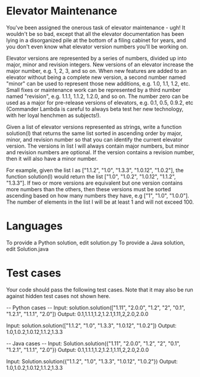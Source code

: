 Elevator Maintenance
====================

You've been assigned the onerous task of elevator maintenance - ugh! It
wouldn't be so bad, except that all the elevator documentation has been
lying in a disorganized pile at the bottom of a filing cabinet for
years, and you don't even know what elevator version numbers you'll be
working on.

Elevator versions are represented by a series of numbers, divided up
into major, minor and revision integers. New versions of an elevator
increase the major number, e.g. 1, 2, 3, and so on. When new features
are added to an elevator without being a complete new version, a second
number named "minor" can be used to represent those new additions,
e.g. 1.0, 1.1, 1.2, etc. Small fixes or maintenance work can be
represented by a third number named "revision", e.g. 1.1.1, 1.1.2,
1.2.0, and so on. The number zero can be used as a major for pre-release
versions of elevators, e.g. 0.1, 0.5, 0.9.2, etc (Commander Lambda is
careful to always beta test her new technology, with her loyal henchmen
as subjects!).

Given a list of elevator versions represented as strings, write a
function solution(l) that returns the same list sorted in ascending
order by major, minor, and revision number so that you can identify the
current elevator version. The versions in list l will always contain
major numbers, but minor and revision numbers are optional. If the
version contains a revision number, then it will also have a minor
number.

For example, given the list l as ["1.1.2", "1.0", "1.3.3", "1.0.12",
"1.0.2"], the function solution(l) would return the list ["1.0",
"1.0.2", "1.0.12", "1.1.2", "1.3.3"]. If two or more versions are
equivalent but one version contains more numbers than the others, then
these versions must be sorted ascending based on how many numbers they
have, e.g ["1", "1.0", "1.0.0"]. The number of elements in the list l
will be at least 1 and will not exceed 100.

Languages
=========

To provide a Python solution, edit solution.py
To provide a Java solution, edit Solution.java

Test cases
==========
Your code should pass the following test cases.
Note that it may also be run against hidden test cases not shown here.

-- Python cases --
Input:
solution.solution(["1.11", "2.0.0", "1.2", "2", "0.1", "1.2.1", "1.1.1", "2.0"])
Output:
    0.1,1.1.1,1.2,1.2.1,1.11,2,2.0,2.0.0

Input:
solution.solution(["1.1.2", "1.0", "1.3.3", "1.0.12", "1.0.2"])
Output:
    1.0,1.0.2,1.0.12,1.1.2,1.3.3

-- Java cases --
Input:
Solution.solution({"1.11", "2.0.0", "1.2", "2", "0.1", "1.2.1", "1.1.1", "2.0"})
Output:
    0.1,1.1.1,1.2,1.2.1,1.11,2,2.0,2.0.0

Input:
Solution.solution({"1.1.2", "1.0", "1.3.3", "1.0.12", "1.0.2"})
Output:
    1.0,1.0.2,1.0.12,1.1.2,1.3.3